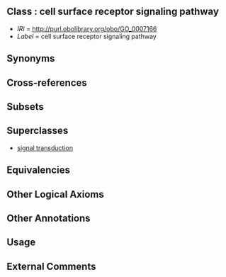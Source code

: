 
## Class : cell surface receptor signaling pathway

 * *IRI* = http://purl.obolibrary.org/obo/GO_0007166
 * *Label* = cell surface receptor signaling pathway

## Synonyms


## Cross-references


## Subsets


## Superclasses

 * [signal transduction](../../GO/65/GO_0007165.md)

## Equivalencies


## Other Logical Axioms


## Other Annotations


## Usage


## External Comments

